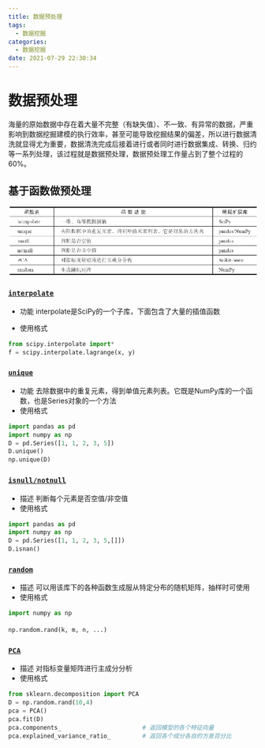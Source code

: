 ```yaml
---
title: 数据预处理
tags:
  - 数据挖掘
categories:
  - 数据挖掘 
date: 2021-07-29 22:30:34
---
```


# 数据预处理
海量的原始数据中存在着大量不完整（有缺失值）、不一致、有异常的数据，严重影响到数据挖掘建模的执行效率，甚至可能导致挖掘结果的偏差，所以进行数据清洗就显得尤为重要，数据清洗完成后接着进行或者同时进行数据集成、转换、归约等一系列处理，该过程就是数据预处理，数据预处理工作量占到了整个过程的60%。

## 基于函数做预处理
![20210802230900](/images/mining/20210802230900.png)


### [`interpolate`](https://docs.scipy.org/doc/scipy/reference/interpolate.html)
- 功能
interpolate是SciPy的一个子库，下面包含了大量的插值函数

- 使用格式
```python
from scipy.interpolate import*
f = scipy.interpolate.lagrange(x, y)
```


### [`unique`](https://numpy.org/doc/stable/reference/generated/numpy.unique.html)
- 功能
去除数据中的重复元素，得到单值元素列表。它既是NumPy库的一个函数，也是Series对象的一个方法
- 使用格式
```python
import pandas as pd
import numpy as np
D = pd.Series([1, 1, 2, 3, 5])
D.unique()
np.unique(D)

```

### [`isnull/notnull`](https://numpy.org/doc/stable/reference/generated/numpy.isnan.html)
- 描述
判断每个元素是否空值/非空值
- 使用格式
```python
import pandas as pd
import numpy as np
D = pd.Series([1, 1, 2, 3, 5,[]])
D.isnan()

```

### [`random`](https://numpy.org/doc/1.16/reference/routines.random.html)
- 描述
可以用该库下的各种函数生成服从特定分布的随机矩阵，抽样时可使用
- 使用格式
```python
import numpy as np

np.random.rand(k, m, n, ...)
```

### [`PCA`](https://scikit-learn.org/stable/modules/generated/sklearn.decomposition.PCA.html)
- 描述
对指标变量矩阵进行主成分分析
- 使用格式
```python
from sklearn.decomposition import PCA
D = np.random.rand(10,4)
pca = PCA()
pca.fit(D)
pca.components_                       # 返回模型的各个特征向量
pca.explained_variance_ratio_         # 返回各个成分各自的方差百分比
```


